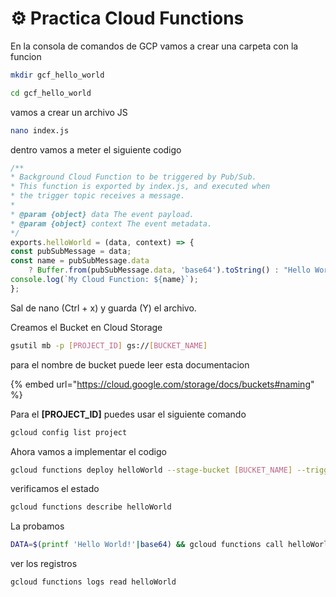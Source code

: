# ⚙️ Practica Cloud Functions

En la consola de comandos de GCP vamos a crear una carpeta con la funcion&#x20;

```bash
mkdir gcf_hello_world
```

```bash
cd gcf_hello_world
```

vamos a crear un archivo JS&#x20;

```bash
nano index.js
```

dentro vamos a meter el siguiente codigo&#x20;

```javascript
/**
* Background Cloud Function to be triggered by Pub/Sub.
* This function is exported by index.js, and executed when
* the trigger topic receives a message.
*
* @param {object} data The event payload.
* @param {object} context The event metadata.
*/
exports.helloWorld = (data, context) => {
const pubSubMessage = data;
const name = pubSubMessage.data
    ? Buffer.from(pubSubMessage.data, 'base64').toString() : "Hello World";
console.log(`My Cloud Function: ${name}`);
};
```

Sal de nano (Ctrl + x) y guarda (Y) el archivo.

Creamos el Bucket en Cloud Storage

```bash
gsutil mb -p [PROJECT_ID] gs://[BUCKET_NAME]
```

para el nombre de bucket puede leer esta documentacion&#x20;

{% embed url="https://cloud.google.com/storage/docs/buckets#naming" %}

Para el **\[PROJECT\_ID]** puedes usar el siguiente comando&#x20;

```bash
gcloud config list project
```



Ahora vamos a implementar el codigo&#x20;

```bash
gcloud functions deploy helloWorld --stage-bucket [BUCKET_NAME] --trigger-topic hello_world --runtime nodejs8
```

verificamos el estado&#x20;

```bash
gcloud functions describe helloWorld
```

La probamos&#x20;

```bash
DATA=$(printf 'Hello World!'|base64) && gcloud functions call helloWorld --data '{"data":"'$DATA'"}'
```

ver los registros&#x20;

```bash
gcloud functions logs read helloWorld
```

